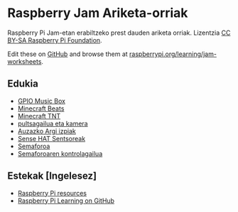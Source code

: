 # Raspberry Jam Ariketa-orriak

Raspberry Pi Jam-etan erabiltzeko prest dauden ariketa orriak. Lizentzia [CC BY-SA Raspberry Pi Foundation](https://github.com/raspberrypilearning/jam-worksheets/blob/master/LICENCE.md).

Edit these on [GitHub](https://github.com/raspberrypilearning/jam-worksheets) and browse them at [raspberrypi.org/learning/jam-worksheets](https://www.raspberrypi.org/learning/jam-worksheets/).

## Edukia

- [GPIO Music Box](gpio-music-box/README.md)
- [Minecraft Beats](minecraft-beats/README.md)
- [Minecraft TNT](minecraft-tnt/README.md)
- [pultsagailua eta kamera](push-button-camera/README.md)
- [Auzazko Argi izpiak](random-sparkles/README.md)
- [Sense HAT Sentsoreak](sense-hat-sensors/README.md)
- [Semaforoa](traffic-lights/README.md)
- [Semaforoaren kontrolagailua](traffic-lights-controller/README.md)

## Estekak [Ingelesez]

- [Raspberry Pi resources](https://www.raspberrypi.org/resources/)
- [Raspberry Pi Learning on GitHub](https://github.com/raspberrypilearning)
